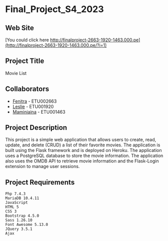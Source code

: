 # Final_Project_S4_2023

## Web Site
[You could click here http://finalproject-2663-1920-1463.000.pe](http://finalproject-2663-1920-1463.000.pe/?i=1)

## Project Title
Movie List

## Collaborators
- [Fenitra]() - ETU002663
- [Leslie]() - ETU001920
- [Maminiaina]() - ETU001463

## Project Description
This project is a simple web application that allows users to create, read, update, and delete (CRUD) a list of their favorite movies. The application is built using the Flask framework and is deployed on Heroku. The application uses a PostgreSQL database to store the movie information. The application also uses the OMDB API to retrieve movie information and the Flask-Login extension to manage user sessions.

## Project Requirements
```angular2html
Php 7.4.3
MariaDB 10.4.11
JavaScript
HTML 5
CSS 3
Bootstrap 4.5.0
Sass 1.26.10
Font Awesome 5.13.0
JQuery 3.5.1
Ajax
```

